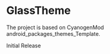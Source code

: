 GlassTheme
==========
The project is based on CyanogenMod android_packages_themes_Template.

Initial Release
